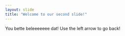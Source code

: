 ```yaml
---
layout: slide
title: "Welcome to our second slide!"
---
```

You bette beleeeeeee dat!
Use the left arrow to go back!
